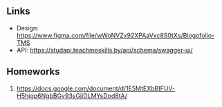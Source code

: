 ## Links

- Design: https://www.figma.com/file/wWoNVZx92XPAaVxc8S0tXs/Blogofolio-TMS
- API: https://studapi.teachmeskills.by/api/schema/swagger-ui/

## Homeworks

1. https://docs.google.com/document/d/1E5MtEXbBIFUV-H5higp6NgbBGv93sGjjDLMYsDod8tA/
